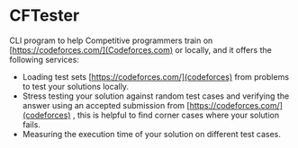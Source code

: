 # CFTester
CLI program to help Competitive programmers train on [https://codeforces.com/](Codeforces.com) or locally, and it offers the following services:
+ Loading test sets [https://codeforces.com/](codeforces) from problems to test your solutions locally.
+ Stress testing your solution against random test cases and verifying the answer using an accepted submission from [https://codeforces.com/](codeforces) , this is helpful to find corner cases where your solution fails.
+ Measuring the execution time of your solution on different test cases.
